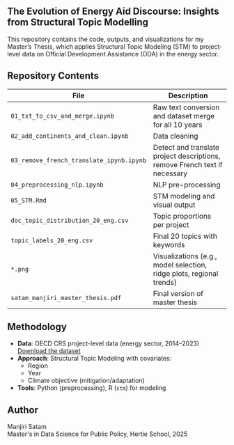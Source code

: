 ## The Evolution of Energy Aid Discourse: Insights from Structural Topic Modelling

This repository contains the code, outputs, and visualizations for my Master’s Thesis, which applies Structural Topic Modeling (STM) to project-level data on Official Development Assistance (ODA) in the energy sector.


## Repository Contents

| File | Description |
|------|-------------|
| `01_txt_to_csv_and_merge.ipynb` | Raw text conversion and dataset merge for all 10 years |
| `02_add_continents_and_clean.ipynb` | Data cleaning |
| `03_remove_french_translate_ipynb.ipynb` | Detect and translate project descriptions, remove French text if necessary |
| `04_preprocessing_nlp.ipynb` | NLP pre-processing |
| `05_STM.Rmd` | STM modeling and visual output |
| `doc_topic_distribution_20_eng.csv` | Topic proportions per project |
| `topic_labels_20_eng.csv` | Final 20 topics with keywords |
| `*.png` | Visualizations (e.g., model selection, ridge plots, regional trends) |
| `satam_manjiri_master_thesis.pdf` | Final version of master thesis |

## Methodology

- **Data**: OECD CRS project-level data (energy sector, 2014–2023) [Download the dataset](https://data-explorer.oecd.org/vis?fs[0]=Topic%2C1%7CDevelopment%23DEV%23%7COfficial%20Development%20Assistance%20%28ODA%29%23DEV_ODA%23&pg=0&fc=Topic&bp=true&snb=25&df[ds]=dsDisseminateFinalCloud&df[id]=DSD_CRS%40DF_CRS&df[ag]=OECD.DCD.FSD&df[vs]=1.3&dq=DAC..1000.100._T._T.D.Q._T..&to[TIME_PERIOD]=false&lom=LASTNPERIODS&lo=5)
- **Approach**: Structural Topic Modeling with covariates:
  - Region
  - Year
  - Climate objective (mitigation/adaptation)
- **Tools**: Python (preprocessing), R (`stm`) for modeling



## Author
Manjiri Satam \
Master's in Data Science for Public Policy, Hertie School, 2025

